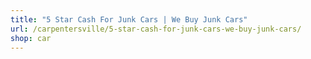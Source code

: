 ```yaml
---
title: "5 Star Cash For Junk Cars | We Buy Junk Cars"
url: /carpentersville/5-star-cash-for-junk-cars-we-buy-junk-cars/
shop: car
---
```

